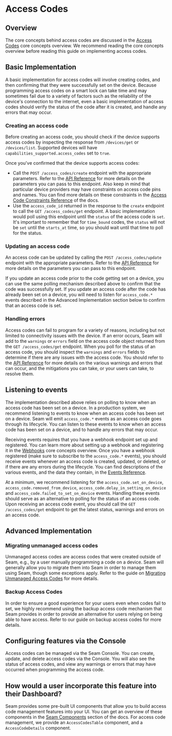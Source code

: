 # Access Codes

## Overview

The core concepts behind access codes are discussed in the [Access Codes](/core-concepts/access-codes.md) core concepts overview.
We recommend reading the core concepts overview before reading this guide on implementing access codes.

## Basic Implementation

A basic implementation for access codes will involve creating codes, and then confirming that they were successfully set on the device.
Because programming access codes on a smart lock can take time and may sometimes fail due to a variety of factors such as the reliability of the device's
connection to the internet, even a basic implementation of access codes should verify the status of the code after it is created, and
handle any errors that may occur.

### Creating an access code

Before creating an access code, you should check if the device supports access codes by inspecting the response from `/devices/get` or `/devices/list`.
Supported devices will have `capabilities_supported.access_codes` set to `true`.

Once you've confirmed that the device supports access codes:

- Call the `POST /access_codes/create` endpoint with the appropriate parameters. Refer to the [API Reference](/api-clients/access-codes/create-an-access-code.md) for more details on the parameters you can pass to this endpoint. Also keep in mind that particular device providers may have constraints on access code pins and names. You can find more details on these constraints in the [Access Code Constraints Reference](/api-clients/devices##access-code-constraints) of the docs.
- Use the `access_code_id` returned in the response to the `create` endpoint to call the `GET /access_codes/get` endpoint. A basic implementation would poll using this endpoint until the `status` of the access code is `set`. It's important to remember that for `time_bound` codes, the `status` will not be `set` until the `starts_at` time, so you should wait until that time to poll for the status.

### Updating an access code

An access code can be updated by calling the `POST /access_codes/update` endpoint with the appropriate parameters. Refer to the [API Reference](/api-clients/access-codes/update-an-access-code.md) for more details on the parameters you can pass to this endpoint.

If you update an access code prior to the code getting set on a device, you can use the same polling mechanism described above to confirm that the code was successfully set. If you update an access code after the code has already been set on a device, you will need to listen for `access_code.*` events described in the Advanced Implementation section below to confirm that an access code is set.

### Handling errors

Access codes can fail to program for a variety of reasons, including but not limited to connectivity issues with the device. If an error occurs, Seam will add to the `warnings` or `errors` field on the access code object returned from the `GET /access_codes/get` endpoint. When you poll for the status of an access code, you should inspect the `warnings` and `errors` fields to determine if there are any issues with the access code. You should refer to the [API Reference](/api-clients/access-codes/README.md) for more details on the various warnings and errors that can occur, and the mitigations you can take, or your users can take, to resolve them.

## Listening to events

The implementation described above relies on polling to know when an access code has been set on a device. In a production system, we recommend listening to events to know when an access code has been set on a device. Seam will emit `access_code.*` events as an access code goes through its lifecycle. You can listen to these events to know when an access code has been set on a device, and to handle any errors that may occur.

Receiving events requires that you have a webhook endpoint set up and registered. You can learn more about setting up a webhook and registering it in the [Webhooks](/core-concepts/webhooks.md) core concepts overview. Once you have a webhook registered (make sure to subscribe to the `access_code.*` events), you should receive events whenever an access code is created, updated, or deleted, or if there are any errors during the lifecycle. You can find descriptions of the various events, and the data they contain, in the [Events Reference](/api-clients/events/README.md).

At a minimum, we recommend listening for the `access_code.set_on_device`, `access_code.removed_from_device`, `access_code.delay_in_setting_on_device` and `access_code.failed_to_set_on_device` events. Handling these events should serve as an alternative to polling for the status of an access code. Upon receiving an access code event, you should call the `GET /access_codes/get` endpoint to get the latest status, warnings and errors on an access code.

## Advanced Implementation

### Migrating unmanaged access codes

Unmanaged access codes are access codes that were created outside of Seam, e.g., by a user manually programming a code on a device. Seam will generally allow you to migrate them into Seam in order to manage them using Seam, though some exceptions apply. Refer to the guide on [Migrating Unmanaged Access Codes](/device-guides/migrating-existing-codes.md) for more details.

### Backup Access Codes

In order to ensure a good experience for your users even when codes fail to set, we highly recommend using the backup access code mechanism that Seam provides in order to provide an alternative for users relying on being able to have access. Refer to our guide on backup access codes for more details.

## Configuring features via the Console

Access codes can be managed via the Seam Console. You can create, update, and delete access codes via the Console. You will also see the status of access codes, and view any warnings or errors that may have occurred when programming the access code.

## How would a user incorporate this feature into their Dashboard?

Seam provides some pre-built UI components that allow you to build access code management features into your UI. You can get an overview of these components in the [Seam Components](/seam-components/README.md) section of the docs. For access code management, we provide an `AccessCodesTable` component, and a `AccessCodeDetails` component.
